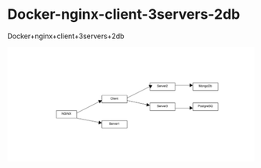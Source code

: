 # Docker-nginx-client-3servers-2db
Docker+nginx+client+3servers+2db

![alt text](./app.png?raw=true "App")
